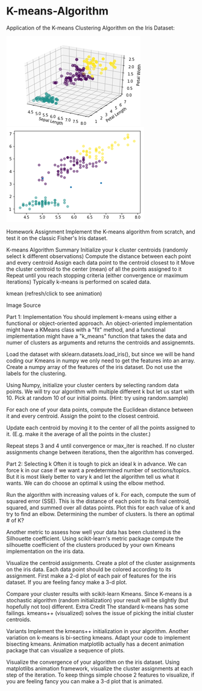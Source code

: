 # K-means-Algorithm

Application of the K-means Clustering Algorithm on the Iris Dataset:

![](image/output_37_0.png)
![](image/output_36_0.png)

Homework Assignment
Implement the K-means algorithm from scratch, and test it on the classic Fisher's Iris dataset.

K-means Algorithm Summary
Initialize your k cluster centroids (randomly select k different observations)
Compute the distance between each point and every centroid
Assign each data point to the centroid closest to it
Move the cluster centroid to the center (mean) of all the points assigned to it
Repeat until you reach stopping criteria (either convergence or maximum iterations)
Typically k-means is performed on scaled data.

kmean (refresh/click to see animation)

Image Source

Part 1: Implementation
You should implement k-means using either a functional or object-oriented approach. An object-oriented implementation might have a KMeans class with a "fit" method, and a functional implementation might have a "k_means" function that takes the data and numer of clusters as arguments and returns the centroids and assignemnts.

Load the dataset with sklearn.datasets.load_iris(), but since we will be hand coding our Kmeans in numpy we only need to get the features into an array. Create a numpy array of the features of the iris dataset. Do not use the labels for the clustering.

Using Numpy, initialize your cluster centers by selecting random data points. We will try our algorithm with multiple different k but let us start with 10. Pick at random 10 of our initial points. (Hint: try using random.sample)

For each one of your data points, compute the Euclidean distance between it and every centroid. Assign the point to the closest centroid.

Update each centroid by moving it to the center of all the points assigned to it. (E.g. make it the average of all the points in the cluster.)

Repeat steps 3 and 4 until convergence or max_iter is reached. If no cluster assignments change between iterations, then the algorithm has converged.

Part 2: Selecting k
Often it is tough to pick an ideal k in advance. We can force k in our case if we want a predetermined number of sections/topics. But it is most likely better to vary k and let the algorithm tell us what it wants. We can do choose an optimal k using the elbow method.

Run the algorithm with increasing values of k. For each, compute the sum of squared error (SSE). This is the distance of each point to its final centroid, squared, and summed over all datas points. Plot this for each value of k and try to find an elbow. Determining the number of clusters. Is there an optimal # of K?

Another metric to assess how well your data has been clustered is the Silhouette coefficient. Using scikit-learn's metric package compute the silhouette coefficient of the clusters produced by your own Kmeans implementation on the iris data.

Visualize the centroid assignments. Create a plot of the cluster assignments on the iris data. Each data point should be colored according to its assignment. First make a 2-d plot of each pair of features for the iris dataset. If you are feeling fancy make a 3-d plot.



Compare your cluster results with scikit-learn Kmeans. Since K-means is a stochastic algorithm (random initialization) your result will be slightly (but hopefully not too) different.
Extra Credit
The standard k-means has some failings. kmeans++ (visualized) solves the issue of picking the initial cluster centroids.

Variants
Implement the kmeans++ initialization in your algorithm.
Another variation on k-means is bi-secting kmeans. Adapt your code to implement bisecting kmeans.
Animation
matplotlib actually has a decent animation package that can visualize a sequence of plots.

Visualize the convergence of your algorithm on the iris dataset. Using matplotlibs animation framework, visualize the cluster assignments at each step of the iteration. To keep things simple choose 2 features to visualize, if you are feeling fancy you can make a 3-d plot that is animated.
